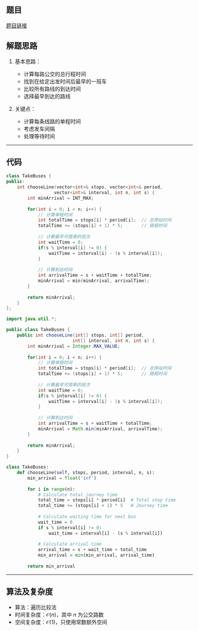 ## 题目
[题目链接](https://www.nowcoder.com/practice/85557ecde3ba4d90b4437fbaa8373cac?tpId=182&tqId=26015&sourceUrl=/exam/oj&channenl=wgithub&fromPut=wgithub)

## 解题思路

1. 基本思路：
   - 计算每路公交的总行程时间
   - 找到在给定出发时间后最早的一班车
   - 比较所有路线的到达时间
   - 选择最早到达的路线

2. 关键点：
   - 计算每条线路的单程时间
   - 考虑发车间隔
   - 处理等待时间

---

## 代码

```cpp []
class TakeBuses {
public:
    int chooseLine(vector<int>& stops, vector<int>& period, 
                  vector<int>& interval, int n, int s) {
        int minArrival = INT_MAX;
        
        for(int i = 0; i < n; i++) {
            // 计算单程时间
            int totalTime = stops[i] * period[i];  // 总停站时间
            totalTime += (stops[i] + 1) * 5;       // 路程时间
            
            // 计算最早可搭乘的班次
            int waitTime = 0;
            if(s % interval[i] != 0) {
                waitTime = interval[i] - (s % interval[i]);
            }
            
            // 计算到达时间
            int arrivalTime = s + waitTime + totalTime;
            minArrival = min(minArrival, arrivalTime);
        }
        
        return minArrival;
    }
};
```

```java []
import java.util.*;

public class TakeBuses {
    public int chooseLine(int[] stops, int[] period, 
                         int[] interval, int n, int s) {
        int minArrival = Integer.MAX_VALUE;
        
        for(int i = 0; i < n; i++) {
            // 计算单程时间
            int totalTime = stops[i] * period[i];  // 总停站时间
            totalTime += (stops[i] + 1) * 5;       // 路程时间
            
            // 计算最早可搭乘的班次
            int waitTime = 0;
            if(s % interval[i] != 0) {
                waitTime = interval[i] - (s % interval[i]);
            }
            
            // 计算到达时间
            int arrivalTime = s + waitTime + totalTime;
            minArrival = Math.min(minArrival, arrivalTime);
        }
        
        return minArrival;
    }
}
```

```python []
class TakeBuses:
    def chooseLine(self, stops, period, interval, n, s):
        min_arrival = float('inf')
        
        for i in range(n):
            # Calculate total journey time
            total_time = stops[i] * period[i]  # Total stop time
            total_time += (stops[i] + 1) * 5   # Journey time
            
            # Calculate waiting time for next bus
            wait_time = 0
            if s % interval[i] != 0:
                wait_time = interval[i] - (s % interval[i])
            
            # Calculate arrival time
            arrival_time = s + wait_time + total_time
            min_arrival = min(min_arrival, arrival_time)
        
        return min_arrival
```

---

## 算法及复杂度
- 算法：遍历比较法
- 时间复杂度：$\mathcal{O}(n)$，其中 $n$ 为公交路数
- 空间复杂度：$\mathcal{O}(1)$，只使用常数额外空间
